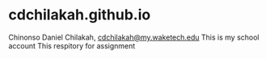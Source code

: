 # cdchilakah.github.io
Chinonso Daniel Chilakah, cdchilakah@my.waketech.edu
This is my school account
This respitory for assignment


